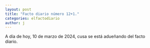 ```yaml
---
layout: post
title: "Facto diario número 12+1."
categories: elfactodiario
author: j
---
```


A día de hoy, 10 de marzo de 2024, cusa se está adueñando del facto diario.
